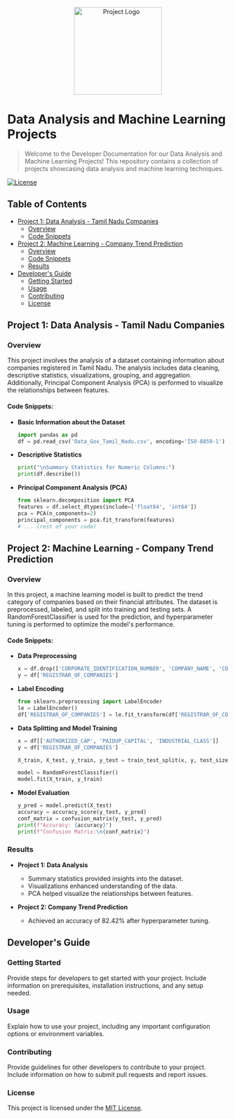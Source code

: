 <!-- Add your project logo/banner here -->
<p align="center">
  <img src="https://github.com/cyber-bytezz/IBM-AI_Phase3-4-5/assets/130319315/fe3f5931-2058-4e06-a7dc-fb710d3e65f0" alt="Project Logo" width="200">
</p>

# Data Analysis and Machine Learning Projects

> Welcome to the Developer Documentation for our Data Analysis and Machine Learning Projects! This repository contains a collection of projects showcasing data analysis and machine learning techniques.

[![License](https://img.shields.io/badge/License-MIT-blue.svg)](LICENSE)

## Table of Contents

- [Project 1: Data Analysis - Tamil Nadu Companies](#project-1-data-analysis---tamil-nadu-companies)
  - [Overview](#overview)
  - [Code Snippets](#code-snippets)
- [Project 2: Machine Learning - Company Trend Prediction](#project-2-machine-learning---company-trend-prediction)
  - [Overview](#overview-1)
  - [Code Snippets](#code-snippets-1)
  - [Results](#results)
- [Developer's Guide](#developers-guide)
  - [Getting Started](#getting-started)
  - [Usage](#usage)
  - [Contributing](#contributing)
  - [License](#license)

## Project 1: Data Analysis - Tamil Nadu Companies

### Overview
This project involves the analysis of a dataset containing information about companies registered in Tamil Nadu. The analysis includes data cleaning, descriptive statistics, visualizations, grouping, and aggregation. Additionally, Principal Component Analysis (PCA) is performed to visualize the relationships between features.

#### Code Snippets:

- **Basic Information about the Dataset**
  ```python
  import pandas as pd
  df = pd.read_csv('Data_Gov_Tamil_Nadu.csv', encoding='ISO-8859-1')
  ```

- **Descriptive Statistics**
  ```python
  print("\nSummary Statistics for Numeric Columns:")
  print(df.describe())
  ```

- **Principal Component Analysis (PCA)**
  ```python
  from sklearn.decomposition import PCA
  features = df.select_dtypes(include=['float64', 'int64'])
  pca = PCA(n_components=2)
  principal_components = pca.fit_transform(features)
  # ... (rest of your code)
  ```

## Project 2: Machine Learning - Company Trend Prediction

### Overview
In this project, a machine learning model is built to predict the trend category of companies based on their financial attributes. The dataset is preprocessed, labeled, and split into training and testing sets. A RandomForestClassifier is used for the prediction, and hyperparameter tuning is performed to optimize the model's performance.

#### Code Snippets:

- **Data Preprocessing**
  ```python
  x = df.drop(['CORPORATE_IDENTIFICATION_NUMBER', 'COMPANY_NAME', 'COMPANY_STATUS', 'DATE_OF_REGISTRATION'], axis=1)
  y = df['REGISTRAR_OF_COMPANIES']
  ```

- **Label Encoding**
  ```python
  from sklearn.preprocessing import LabelEncoder
  le = LabelEncoder()
  df['REGISTRAR_OF_COMPANIES'] = le.fit_transform(df['REGISTRAR_OF_COMPANIES'])
  ```

- **Data Splitting and Model Training**
  ```python
  x = df[['AUTHORIZED_CAP', 'PAIDUP_CAPITAL', 'INDUSTRIAL_CLASS']]
  y = df['REGISTRAR_OF_COMPANIES']
  
  X_train, X_test, y_train, y_test = train_test_split(x, y, test_size=0.2, random_state=42)
  
  model = RandomForestClassifier()
  model.fit(X_train, y_train)
  ```

- **Model Evaluation**
  ```python
  y_pred = model.predict(X_test)
  accuracy = accuracy_score(y_test, y_pred)
  conf_matrix = confusion_matrix(y_test, y_pred)
  print(f"Accuracy: {accuracy}")
  print(f"Confusion Matrix:\n{conf_matrix}")
  ```

### Results

- **Project 1: Data Analysis**
  - Summary statistics provided insights into the dataset.
  - Visualizations enhanced understanding of the data.
  - PCA helped visualize the relationships between features.

- **Project 2: Company Trend Prediction**
  - Achieved an accuracy of 82.42% after hyperparameter tuning.

## Developer's Guide

### Getting Started

Provide steps for developers to get started with your project. Include information on prerequisites, installation instructions, and any setup needed.

### Usage

Explain how to use your project, including any important configuration options or environment variables.

### Contributing

Provide guidelines for other developers to contribute to your project. Include information on how to submit pull requests and report issues.

### License

This project is licensed under the [MIT License](LICENSE).
